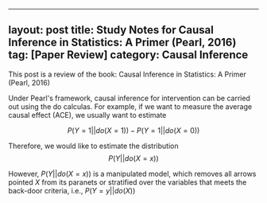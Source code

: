 
---
layout: post
title: Study Notes for Causal Inference in Statistics: A Primer (Pearl, 2016)
tag: [Paper Review]
category: Causal Inference
---

This post is a review of the book: Causal Inference in Statistics: A Primer (Pearl, 2016)

Under Pearl's framework, causal inference for intervention can be carried out using the do calculas. For example, if we want to measure the average causal effect (ACE), we usually want to estimate 

$$P(Y=1||do(X=1))-P(Y=1||do(X=0))$$

Therefore, we would like to estimate the distribution $$P(Y||do(X=x))$$

However, $P(Y||do(X=x))$ is a manipulated model, which removes all arrows pointed $X$ from its paranets or stratified over the variables that meets the back-door criteria, i.e., $P(Y=y||do(X))$
<!--stackedit_data:
eyJoaXN0b3J5IjpbLTI1MTM4NDgwOCwtMTQxODMyNjk1MiwxMj
k3NjgwMl19
-->